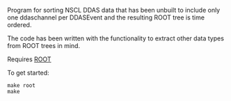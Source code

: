 Program for sorting NSCL DDAS data that has been unbuilt to include only one ddaschannel per DDASEvent and the resulting ROOT tree is time ordered. 

The code has been written with the functionality to extract other data types from ROOT trees in mind. 

Requires [ROOT](https://root.cern.ch/)

To get started:

    make root
    make
